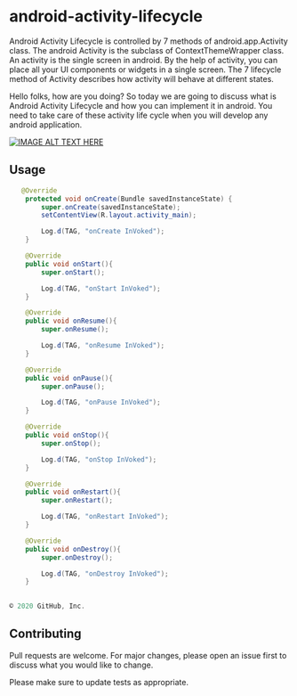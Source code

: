 # android-activity-lifecycle
Android Activity Lifecycle is controlled by 7 methods of android.app.Activity class. The android Activity is the subclass of ContextThemeWrapper class.  An activity is the single screen in android.  By the help of activity, you can place all your UI components or widgets in a single screen. The 7 lifecycle method of Activity describes how activity will behave at different states.

Hello folks, how are you doing? So today we are going to discuss what is Android Activity Lifecycle and how you can implement it in android. You need to take care of these activity life cycle when you will develop any android application.

[![IMAGE ALT TEXT HERE](https://img.youtube.com/vi/zRr3PlJd8tE/0.jpg)](https://youtu.be/zRr3PlJd8tE)

## Usage

```java
   @Override
    protected void onCreate(Bundle savedInstanceState) {
        super.onCreate(savedInstanceState);
        setContentView(R.layout.activity_main);

        Log.d(TAG, "onCreate InVoked");
    }

    @Override
    public void onStart(){
        super.onStart();

        Log.d(TAG, "onStart InVoked");
    }

    @Override
    public void onResume(){
        super.onResume();

        Log.d(TAG, "onResume InVoked");
    }

    @Override
    public void onPause(){
        super.onPause();

        Log.d(TAG, "onPause InVoked");
    }

    @Override
    public void onStop(){
        super.onStop();

        Log.d(TAG, "onStop InVoked");
    }

    @Override
    public void onRestart(){
        super.onRestart();

        Log.d(TAG, "onRestart InVoked");
    }

    @Override
    public void onDestroy(){
        super.onDestroy();

        Log.d(TAG, "onDestroy InVoked");
    }

      
© 2020 GitHub, Inc.
```

## Contributing
Pull requests are welcome. For major changes, please open an issue first to discuss what you would like to change.

Please make sure to update tests as appropriate.
